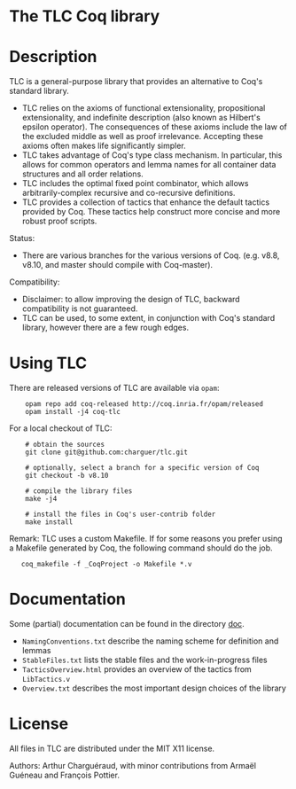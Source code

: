# The TLC Coq library


Description
===========

TLC is a general-purpose library that provides an alternative to Coq's standard library.

   - TLC relies on the axioms of
     functional extensionality,
     propositional extensionality,
     and indefinite description (also known as Hilbert's epsilon operator).
     The consequences of these axioms include
     the law of the excluded middle
     as well as proof irrelevance.
     Accepting these axioms often makes life significantly simpler.
   - TLC takes advantage of Coq's type class mechanism.
     In particular, this allows for common operators and lemma names
     for all container data structures and all order relations.
   - TLC includes the optimal fixed point combinator,
     which allows arbitrarily-complex recursive and co-recursive definitions.
   - TLC provides a collection of tactics that enhance the default tactics
     provided by Coq. These tactics help construct more concise and more
     robust proof scripts.

Status:

   - There are various branches for the various versions of Coq.
     (e.g. v8.8, v8.10, and master should compile with Coq-master).

Compatibility:

   - Disclaimer: to allow improving the design of TLC, backward compatibility is not guaranteed.
   - TLC can be used, to some extent, in conjunction with Coq's standard library, however there are a few rough edges.


Using TLC
=========

There are released versions of TLC are available via `opam`:

```
    opam repo add coq-released http://coq.inria.fr/opam/released
    opam install -j4 coq-tlc
```

For a local checkout of TLC:

```
    # obtain the sources
    git clone git@github.com:charguer/tlc.git

    # optionally, select a branch for a specific version of Coq
    git checkout -b v8.10

    # compile the library files
    make -j4

    # install the files in Coq's user-contrib folder
    make install
```

Remark: TLC uses a custom Makefile. If for some reasons you prefer using a Makefile generated by Coq, the following command should do the job.

```
   coq_makefile -f _CoqProject -o Makefile *.v
```

Documentation
=============

Some (partial) documentation can be found in the directory [doc](doc/).

   - `NamingConventions.txt` describe the naming scheme for definition and lemmas
   - `StableFiles.txt` lists the stable files and the work-in-progress files
   - `TacticsOverview.html` provides an overview of the tactics from `LibTactics.v`
   - `Overview.txt` describes the most important design choices of the library

License
=======

All files in TLC are distributed under the MIT X11 license.

Authors: Arthur Charguéraud,
with minor contributions from Armaël Guéneau and François Pottier.
